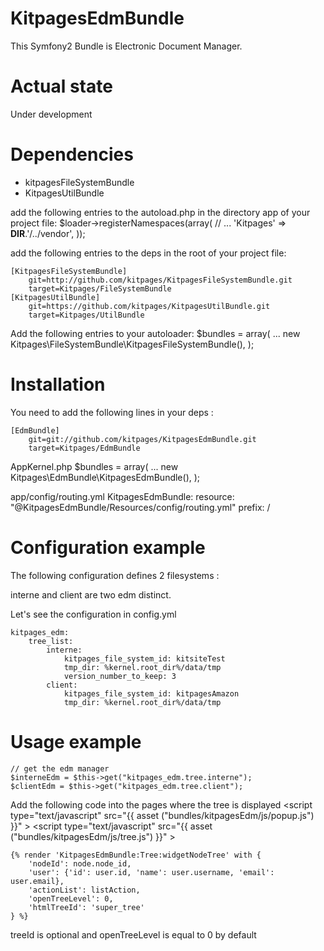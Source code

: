KitpagesEdmBundle
=================

This Symfony2 Bundle is Electronic Document Manager.

Actual state
============
Under development

Dependencies
============
- kitpagesFileSystemBundle
- KitpagesUtilBundle

add the following entries to the autoload.php in the directory app of your project file:
    $loader->registerNamespaces(array(
        // ...
        'Kitpages'         => __DIR__.'/../vendor',
    ));

add the following entries to the deps in the root of your project file:

    [KitpagesFileSystemBundle]
        git=http://github.com/kitpages/KitpagesFileSystemBundle.git
        target=Kitpages/FileSystemBundle
    [KitpagesUtilBundle]
        git=https://github.com/kitpages/KitpagesUtilBundle.git
        target=Kitpages/UtilBundle

Add the following entries to your autoloader:
        $bundles = array(
        ...
            new Kitpages\FileSystemBundle\KitpagesFileSystemBundle(),
        );

Installation
============
You need to add the following lines in your deps :

    [EdmBundle]
        git=git://github.com/kitpages/KitpagesEdmBundle.git
        target=Kitpages/EdmBundle

AppKernel.php
        $bundles = array(
        ...
            new Kitpages\EdmBundle\KitpagesEdmBundle(),
        );

app/config/routing.yml
    KitpagesEdmBundle:
        resource: "@KitpagesEdmBundle/Resources/config/routing.yml"
        prefix:   /

Configuration example
=====================
The following configuration defines 2 filesystems :

interne and client are two edm distinct.

Let's see the configuration in config.yml

    kitpages_edm:
        tree_list:
            interne:
                kitpages_file_system_id: kitsiteTest
                tmp_dir: %kernel.root_dir%/data/tmp
                version_number_to_keep: 3
            client:
                kitpages_file_system_id: kitpagesAmazon
                tmp_dir: %kernel.root_dir%/data/tmp


Usage example
=============
    // get the edm manager
    $interneEdm = $this->get("kitpages_edm.tree.interne");
    $clientEdm = $this->get("kitpages_edm.tree.client");

Add the following code into the pages where the tree is displayed
    <link rel="stylesheet" href="{{ asset('bundles/kitpagesEdm/css/base.css') }}">
    <link rel="stylesheet" href="{{ asset('bundles/kitpagesEdm/css/popup.css') }}">
    <script type="text/javascript" src="{{ asset ("bundles/kitpagesEdm/js/popup.js") }}" ></script>
    <script type="text/javascript" src="{{ asset ("bundles/kitpagesEdm/js/tree.js") }}" ></script>


    {% render 'KitpagesEdmBundle:Tree:widgetNodeTree' with {
        'nodeId': node.node_id,
        'user': {'id': user.id, 'name': user.username, 'email': user.email},
        'actionList': listAction,
        'openTreeLevel': 0,
        'htmlTreeId': 'super_tree'
    } %}

treeId is optional and openTreeLevel is equal to 0 by default
